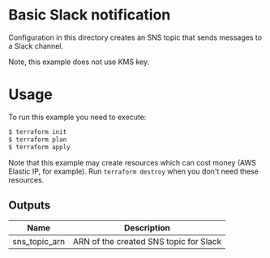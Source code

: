 Basic Slack notification
========================

Configuration in this directory creates an SNS topic that sends messages to a Slack channel.

Note, this example does not use KMS key.

Usage
=====

To run this example you need to execute:

```bash
$ terraform init
$ terraform plan
$ terraform apply
```

Note that this example may create resources which can cost money (AWS Elastic IP, for example). Run `terraform destroy` when you don't need these resources.

<!-- BEGINNING OF PRE-COMMIT-TERRAFORM DOCS HOOK -->

## Outputs

| Name | Description |
|------|-------------|
| sns_topic_arn | ARN of the created SNS topic for Slack |

<!-- END OF PRE-COMMIT-TERRAFORM DOCS HOOK -->
